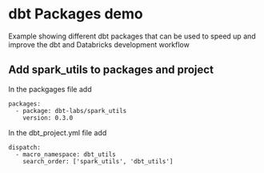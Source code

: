 # dbt Packages demo

Example showing different dbt packages that can be used to speed up and improve the dbt and Databricks development workflow

## Add spark_utils to packages and project

In the packgages file add

```
packages:
  - package: dbt-labs/spark_utils
    version: 0.3.0
```

In the dbt_project.yml file add

```
dispatch:
  - macro_namespace: dbt_utils
    search_order: ['spark_utils', 'dbt_utils']
```